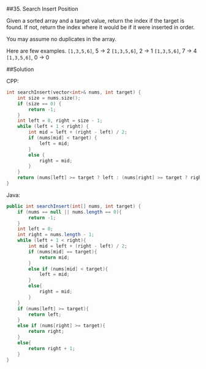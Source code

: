 ##35. Search Insert Position

Given a sorted array and a target value, return the index if the target is found. If not, return the index where it would be if it were inserted in order.

You may assume no duplicates in the array.

Here are few examples.
`[1,3,5,6]`, 5 → 2
`[1,3,5,6]`, 2 → 1
`[1,3,5,6]`, 7 → 4
`[1,3,5,6]`, 0 → 0

##Solution

CPP:
```cpp
int searchInsert(vector<int>& nums, int target) {
	int size = nums.size();
	if (size == 0) {
		return -1;
	}
	int left = 0, right = size - 1;
	while (left + 1 < right) {
		int mid = left + (right - left) / 2;
		if (nums[mid] < target) {
			left = mid;
		}
		else {
			right = mid;
		}
	}
	return (nums[left] >= target ? left : (nums[right] >= target ? right : right + 1));
}
```

Java:
```java
public int searchInsert(int[] nums, int target) {
    if (nums == null || nums.length == 0){
    	return -1;
    }
    int left = 0;
    int right = nums.length - 1;
    while (left + 1 < right){
    	int mid = left + (right - left) / 2;
    	if (nums[mid] == target){
    		return mid;
    	}
    	else if (nums[mid] < target){
    		left = mid;
    	}
    	else{
    		right = mid;
    	}
    }
    if (nums[left] >= target){
    	return left;
    }
    else if (nums[right] >= target){
    	return right;
    }
    else{
    	return right + 1;
    }
}
```